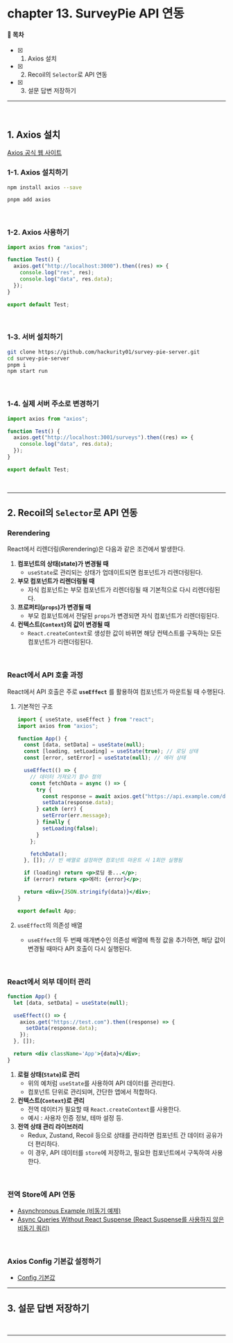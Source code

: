 # chapter 13. SurveyPie API 연동

#### 🌱 목차

- [x] 1. Axios 설치
- [x] 2. Recoil의 `Selector`로 API 연동
- [x] 3. 설문 답변 저장하기

---

<br>

## 1. Axios 설치

[Axios 공식 웹 사이트](https://axios-http.com/kr/docs/intro)

### 1-1. Axios 설치하기

```bash
npm install axios --save

pnpm add axios
```

<br>

### 1-2. Axios 사용하기

```javascript
import axios from "axios";

function Test() {
  axios.get("http://localhost:3000").then((res) => {
    console.log("res", res);
    console.log("data", res.data);
  });
}

export default Test;
```

<br>

### 1-3. 서버 설치하기

```bash
git clone https://github.com/hackurity01/survey-pie-server.git
cd survey-pie-server
pnpm i
npm start run
```

<br>

### 1-4. 실제 서버 주소로 변경하기

```javascript
import axios from "axios";

function Test() {
  axios.get("http://localhost:3001/surveys").then((res) => {
    console.log("data", res.data);
  });
}

export default Test;
```

<br>

---

## 2. Recoil의 `Selector`로 API 연동

### Rerendering

React에서 리렌더링(Rerendering)은 다음과 같은 조건에서 발생한다.

1. **컴포넌트의 상태(state)가 변경될 때**
   - `useState`로 관리되는 상태가 업데이트되면 컴포넌트가 리렌더링된다.
2. **부모 컴포넌트가 리렌더링될 때**
   - 자식 컴포넌트는 부모 컴포넌트가 리렌더링될 때 기본적으로 다시 리렌더링된다.
3. **프로퍼티(`props`)가 변경될 때**
   - 부모 컴포넌트에서 전달된 `props`가 변경되면 자식 컴포넌트가 리렌더링된다.
4. **컨텍스트(`Context`)의 값이 변경될 때**
   - `React.createContext`로 생성한 값이 바뀌면 해당 컨텍스트를 구독하는 모든 컴포넌트가 리렌더링된다.

<br>

### React에서 API 호출 과정

React에서 API 호출은 주로 **`useEffect`** 를 활용하여 컴포넌트가 마운트될 때 수행된다.

1. 기본적인 구조

   ```jsx
   import { useState, useEffect } from "react";
   import axios from "axios";

   function App() {
     const [data, setData] = useState(null);
     const [loading, setLoading] = useState(true); // 로딩 상태
     const [error, setError] = useState(null); // 에러 상태

     useEffect(() => {
       // 데이터 가져오기 함수 정의
       const fetchData = async () => {
         try {
           const response = await axios.get("https://api.example.com/data");
           setData(response.data);
         } catch (err) {
           setError(err.message);
         } finally {
           setLoading(false);
         }
       };

       fetchData();
     }, []); // 빈 배열로 설정하면 컴포넌트 마운트 시 1회만 실행됨

     if (loading) return <p>로딩 중...</p>;
     if (error) return <p>에러: {error}</p>;

     return <div>{JSON.stringify(data)}</div>;
   }

   export default App;
   ```

2. `useEffect`의 의존성 배열
   - `useEffect`의 두 번째 매개변수인 의존성 배열에 특정 값을 추가하면, 해당 값이 변경될 때마다 API 호출이 다시 실행된다.

<br>

### React에서 외부 데이터 관리

```jsx
function App() {
  let [data, setData] = useState(null);

  useEffect(() => {
    axios.get("https://test.com").then((response) => {
      setData(response.data);
    });
  }, []);

  return <div className='App'>{data}</div>;
}
```

1. **로컬 상태(`State`)로 관리**
   - 위의 예처럼 `useState`를 사용하여 API 데이터를 관리한다.
   - 컴포넌트 단위로 관리되며, 간단한 앱에서 적합하다.
2. **컨텍스트(`Context`)로 관리**
   - 전역 데이터가 필요할 때 `React.createContext`를 사용한다.
   - 예시 : 사용자 인증 정보, 테마 설정 등.
3. **전역 상태 관리 라이브러리**
   - Redux, Zustand, Recoil 등으로 상태를 관리하면 컴포넌트 간 데이터 공유가 더 편리하다.
   - 이 경우, API 데이터를 `store`에 저장하고, 필요한 컴포넌트에서 구독하여 사용한다.

<br>

### 전역 Store에 API 연동

- [Asynchronous Example (비동기 예제)](https://recoiljs.org/ko/docs/guides/asynchronous-data-queries#asynchronous-example-%EB%B9%84%EB%8F%99%EA%B8%B0-%EC%98%88%EC%A0%9C)
- [Async Queries Without React Suspense (React Suspense를 사용하지 않은 비동기 쿼리)](https://recoiljs.org/ko/docs/guides/asynchronous-data-queries#async-queries-without-react-suspense-react-suspense%EB%A5%BC-%EC%82%AC%EC%9A%A9%ED%95%98%EC%A7%80-%EC%95%8A%EC%9D%80-%EB%B9%84%EB%8F%99%EA%B8%B0-%EC%BF%BC%EB%A6%AC)

<br>

### Axios Config 기본값 설정하기

- [Config 기본값](https://axios-http.com/kr/docs/config_defaults)

---

## 3. 설문 답변 저장하기

<br>

---
